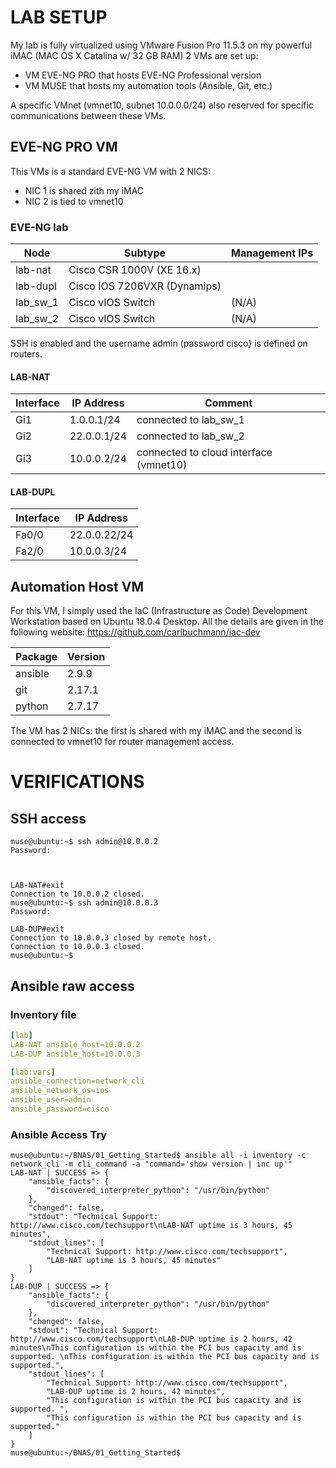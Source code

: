 # LAB SETUP
My lab is fully virtualized using VMware Fusion Pro 11.5.3 on my powerful iMAC (MAC OS X Catalina w/ 32 GB RAM)
2 VMs are set up:
- VM EVE-NG PRO that hosts EVE-NG Professional version
- VM MUSE that hosts my automation tools (Ansible, Git, etc.)

A specific VMnet (vmnet10, subnet 10.0.0.0/24) also reserved for specific communications between these VMs.

## EVE-NG PRO VM
This VMs is a standard EVE-NG VM with 2 NICS:
- NIC 1 is shared zith my iMAC
- NIC 2 is tied to vmnet10

### EVE-NG lab
| Node | Subtype | Management IPs |
| --- | --- | --- |
| lab-nat | Cisco CSR 1000V (XE 16.x) |
| lab-dupl | Cisco IOS 7206VXR (Dynamips) |
| lab_sw_1 | Cisco vIOS Switch | (N/A) |
| lab_sw_2 | Cisco vIOS Switch | (N/A) |
SSH is enabled and the username admin (password cisco} is defined on routers.


#### LAB-NAT 
| Interface | IP Address | Comment
| --- | --- | --- |
| Gi1 | 1.0.0.1/24 | connected to lab_sw_1
| Gi2 | 22.0.0.1/24 | connected to lab_sw_2
| Gi3 | 10.0.0.2/24 | connected to cloud interface (vmnet10)

#### LAB-DUPL
| Interface | IP Address |
| --- | --- |
| Fa0/0 | 22.0.0.22/24 | connected to lab_sw_2
| Fa2/0 | 10.0.0.3/24 | connected to cloud interface (vmnet10)


## Automation Host VM
For this VM, I simply used the IaC (Infrastructure as Code) Development Workstation based on Ubuntu 18.0.4 Desktop.
All the details are given in the following website: https://github.com/carlbuchmann/iac-dev 

| Package | Version |
| --- | --- |
| ansible | 2.9.9 |
| git | 2.17.1 |
| python | 2.7.17 |

The VM has 2 NICs: the first is shared with my iMAC and the second is connected to vmnet10 for router management access.

# VERIFICATIONS

## SSH access
```console
muse@ubuntu:~$ ssh admin@10.0.0.2
Password: 



LAB-NAT#exit
Connection to 10.0.0.2 closed.
muse@ubuntu:~$ ssh admin@10.0.0.3
Password: 

LAB-DUP#exit
Connection to 10.0.0.3 closed by remote host.
Connection to 10.0.0.3 closed.
muse@ubuntu:~$ 
```


## Ansible raw access

### Inventory file
```yml
[lab]
LAB-NAT ansible_host=10.0.0.2
LAB-DUP ansible_host=10.0.0.3

[lab:vars]
ansible_connection=network_cli
ansible_network_os=ios
ansible_user=admin
ansible_password=cisco
```

### Ansible Access Try
```console
muse@ubuntu:~/BNAS/01_Getting_Started$ ansible all -i inventory -c network_cli -m cli_command -a "command='show version | inc up'"
LAB-NAT | SUCCESS => {
    "ansible_facts": {
        "discovered_interpreter_python": "/usr/bin/python"
    }, 
    "changed": false, 
    "stdout": "Technical Support: http://www.cisco.com/techsupport\nLAB-NAT uptime is 3 hours, 45 minutes", 
    "stdout_lines": [
        "Technical Support: http://www.cisco.com/techsupport", 
        "LAB-NAT uptime is 3 hours, 45 minutes"
    ]
}
LAB-DUP | SUCCESS => {
    "ansible_facts": {
        "discovered_interpreter_python": "/usr/bin/python"
    }, 
    "changed": false, 
    "stdout": "Technical Support: http://www.cisco.com/techsupport\nLAB-DUP uptime is 2 hours, 42 minutes\nThis configuration is within the PCI bus capacity and is supported. \nThis configuration is within the PCI bus capacity and is supported.", 
    "stdout_lines": [
        "Technical Support: http://www.cisco.com/techsupport", 
        "LAB-DUP uptime is 2 hours, 42 minutes", 
        "This configuration is within the PCI bus capacity and is supported. ", 
        "This configuration is within the PCI bus capacity and is supported."
    ]
}
muse@ubuntu:~/BNAS/01_Getting_Started$ 
```